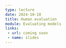 ```yaml
---
type: lecture
date: 2024-10-10
title: Human evaluation
module: Evaluating models
links: 
 - url: coming soon
 - name: slides
---
```

<!-- **Suggested Readings:** -->
<!-- - [Readings 1](coming_soon) -->
<!-- - [Readings 2](coming_soon) -->

